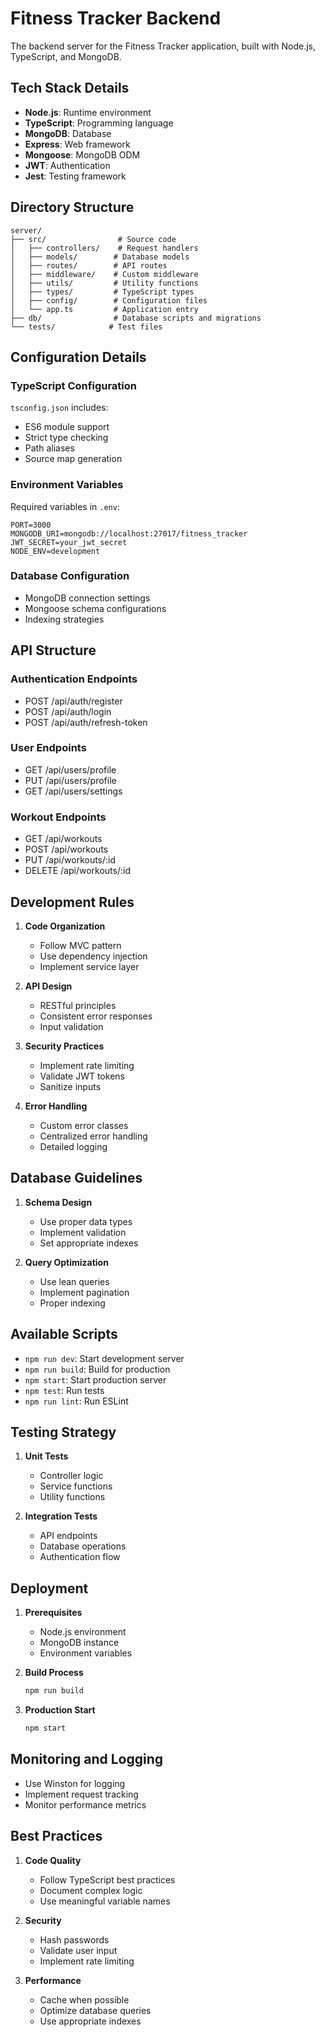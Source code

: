 # Fitness Tracker Backend

The backend server for the Fitness Tracker application, built with Node.js, TypeScript, and MongoDB.

## Tech Stack Details

- **Node.js**: Runtime environment
- **TypeScript**: Programming language
- **MongoDB**: Database
- **Express**: Web framework
- **Mongoose**: MongoDB ODM
- **JWT**: Authentication
- **Jest**: Testing framework

## Directory Structure

```
server/
├── src/                # Source code
│   ├── controllers/    # Request handlers
│   ├── models/        # Database models
│   ├── routes/        # API routes
│   ├── middleware/    # Custom middleware
│   ├── utils/         # Utility functions
│   ├── types/         # TypeScript types
│   ├── config/        # Configuration files
│   └── app.ts         # Application entry
├── db/                # Database scripts and migrations
└── tests/            # Test files
```

## Configuration Details

### TypeScript Configuration
`tsconfig.json` includes:
- ES6 module support
- Strict type checking
- Path aliases
- Source map generation

### Environment Variables
Required variables in `.env`:
```
PORT=3000
MONGODB_URI=mongodb://localhost:27017/fitness_tracker
JWT_SECRET=your_jwt_secret
NODE_ENV=development
```

### Database Configuration
- MongoDB connection settings
- Mongoose schema configurations
- Indexing strategies

## API Structure

### Authentication Endpoints
- POST /api/auth/register
- POST /api/auth/login
- POST /api/auth/refresh-token

### User Endpoints
- GET /api/users/profile
- PUT /api/users/profile
- GET /api/users/settings

### Workout Endpoints
- GET /api/workouts
- POST /api/workouts
- PUT /api/workouts/:id
- DELETE /api/workouts/:id

## Development Rules

1. **Code Organization**
   - Follow MVC pattern
   - Use dependency injection
   - Implement service layer

2. **API Design**
   - RESTful principles
   - Consistent error responses
   - Input validation

3. **Security Practices**
   - Implement rate limiting
   - Validate JWT tokens
   - Sanitize inputs

4. **Error Handling**
   - Custom error classes
   - Centralized error handling
   - Detailed logging

## Database Guidelines

1. **Schema Design**
   - Use proper data types
   - Implement validation
   - Set appropriate indexes

2. **Query Optimization**
   - Use lean queries
   - Implement pagination
   - Proper indexing

## Available Scripts

- `npm run dev`: Start development server
- `npm run build`: Build for production
- `npm start`: Start production server
- `npm test`: Run tests
- `npm run lint`: Run ESLint

## Testing Strategy

1. **Unit Tests**
   - Controller logic
   - Service functions
   - Utility functions

2. **Integration Tests**
   - API endpoints
   - Database operations
   - Authentication flow

## Deployment

1. **Prerequisites**
   - Node.js environment
   - MongoDB instance
   - Environment variables

2. **Build Process**
   ```bash
   npm run build
   ```

3. **Production Start**
   ```bash
   npm start
   ```

## Monitoring and Logging

- Use Winston for logging
- Implement request tracking
- Monitor performance metrics

## Best Practices

1. **Code Quality**
   - Follow TypeScript best practices
   - Document complex logic
   - Use meaningful variable names

2. **Security**
   - Hash passwords
   - Validate user input
   - Implement rate limiting

3. **Performance**
   - Cache when possible
   - Optimize database queries
   - Use appropriate indexes 